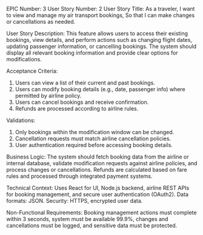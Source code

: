 EPIC Number: 3
User Story Number: 2
User Story Title: As a traveler, I want to view and manage my air transport bookings, So that I can make changes or cancellations as needed.

User Story Description: This feature allows users to access their existing bookings, view details, and perform actions such as changing flight dates, updating passenger information, or cancelling bookings. The system should display all relevant booking information and provide clear options for modifications.

Acceptance Criteria:
1. Users can view a list of their current and past bookings.
2. Users can modify booking details (e.g., date, passenger info) where permitted by airline policy.
3. Users can cancel bookings and receive confirmation.
4. Refunds are processed according to airline rules.

Validations:
1. Only bookings within the modification window can be changed.
2. Cancellation requests must match airline cancellation policies.
3. User authentication required before accessing booking details.

Business Logic: The system should fetch booking data from the airline or internal database, validate modification requests against airline policies, and process changes or cancellations. Refunds are calculated based on fare rules and processed through integrated payment systems.

Technical Context: Uses React for UI, Node.js backend, airline REST APIs for booking management, and secure user authentication (OAuth2). Data formats: JSON. Security: HTTPS, encrypted user data.

Non-Functional Requirements: Booking management actions must complete within 3 seconds, system must be available 99.9%, changes and cancellations must be logged, and sensitive data must be protected.